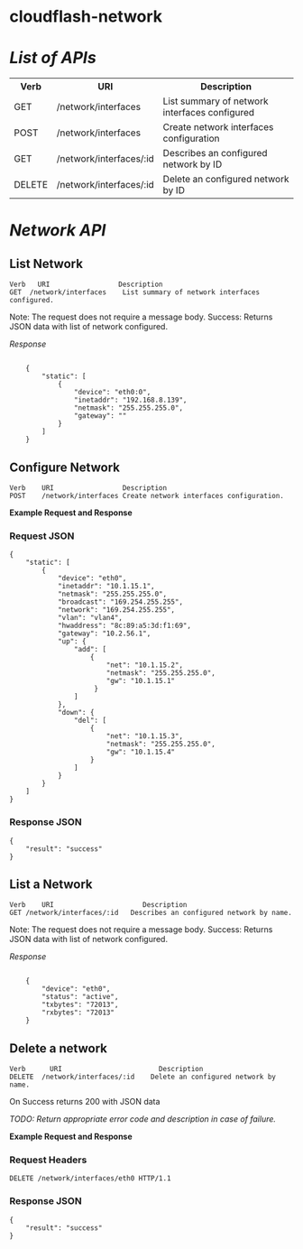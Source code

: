 cloudflash-network
==================


*List of APIs*
=============

<table>
  <tr>
    <th>Verb</th><th>URI</th><th>Description</th>
  </tr>
  <tr>
    <td>GET</td><td>/network/interfaces</td><td>List summary of network interfaces configured</td>
  </tr>
  <tr>
    <td>POST</td><td>/network/interfaces</td><td>Create network interfaces configuration</td>
  </tr>
  <tr>
    <td>GET</td><td>/network/interfaces/:id</td><td>Describes an configured network by ID</td>
  </tr>
  <tr>
    <td>DELETE</td><td>/network/interfaces/:id</td><td>Delete an configured network by ID</td>
  </tr>
</table>



*Network API*
==============

 List Network
--------------

    Verb   URI                 Description
    GET  /network/interfaces	List summary of network interfaces configured.


Note: The request does not require a message body.
Success: Returns JSON data with list of network configured.


*Response*

```

    {
        "static": [
            {
                "device": "eth0:0",
                "inetaddr": "192.168.8.139",
                "netmask": "255.255.255.0",
                "gateway": ""
            }
        ]
    }

```

Configure Network
------------------


    Verb	URI	                Description
    POST	/network/interfaces	Create network interfaces configuration.

**Example Request and Response**

### Request JSON
         
    {
        "static": [
            {
                "device": "eth0",
                "inetaddr": "10.1.15.1",
                "netmask": "255.255.255.0",
                "broadcast": "169.254.255.255",
                "network": "169.254.255.255",
                "vlan": "vlan4",
                "hwaddress": "8c:89:a5:3d:f1:69",
                "gateway": "10.2.56.1",
                "up": {
                    "add": [
                        {
                            "net": "10.1.15.2",
                            "netmask": "255.255.255.0",
                            "gw": "10.1.15.1"
                         }
                    ]
                },
                "down": {
                    "del": [
                        {
                            "net": "10.1.15.3",
                            "netmask": "255.255.255.0",
                            "gw": "10.1.15.4"
                        }
                    ]
                }
            }
        ]
    }

### Response JSON

    {
        "result": "success"
    }


List a Network 
--------------

    Verb	URI	                     Description
    GET	/network/interfaces/:id	  Describes an configured network by name.


Note: The request does not require a message body.
Success: Returns JSON data with list of network configured.


*Response*

```

    {
        "device": "eth0",
        "status": "active",
        "txbytes": "72013",
        "rxbytes": "72013"
    }

```



Delete a network
----------------

    Verb	  URI	                     Description
    DELETE	/network/interfaces/:id	   Delete an configured network by name.

On Success returns 200 with JSON data

*TODO: Return appropriate error code and description in case of failure.*

**Example Request and Response**

### Request Headers

    DELETE /network/interfaces/eth0 HTTP/1.1

### Response JSON

    {
        "result": "success"
    }

